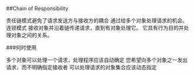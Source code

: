 <!--
 * @Author: lihongchao
 * @Date: 2021-08-19 16:26:34
 * @LastEditTime: 2021-08-21 21:17:26
 * @LastEditors: Please set LastEditors
 * @Description: In User Settings Edit
 * @FilePath: \design-patterns-cpp-master\abstract-factory\README.md
-->
##Chain of Responsibility

责任链模式避免了请求发送方与接收方的耦合
通过给多个对象处理请求的机会。
连锁模式
接收对象并沿着链传递请求，直到有对象处理它。
它具有行为目的并处理对象之间的关系。

###何时使用

多个对象可以处理一个请求，处理程序应该自动确定
您希望向多个对象之一发出请求，而不明确指定接收者
可以处理请求的对象集合应该动态指定
